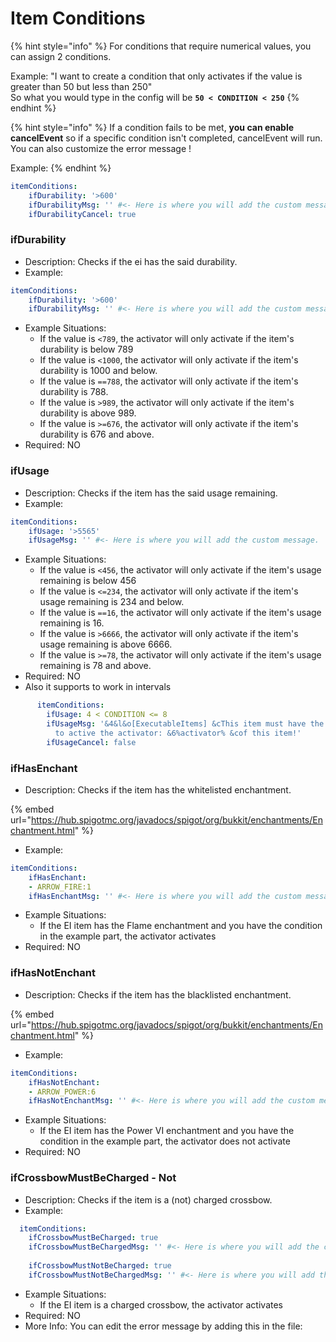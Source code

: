 # Item Conditions

{% hint style="info" %}
For conditions that require numerical values, you can assign 2 conditions.

Example: "I want to create a condition that only activates if the value is greater than 50 but less than 250"\
So what you would type in the config will be **`50 < CONDITION < 250`**
{% endhint %}

{% hint style="info" %}
If a condition fails to be met, **you can enable cancelEvent** so if a specific condition isn't completed, cancelEvent will run.  You can also customize the error message !

Example:
{% endhint %}

```yaml
itemConditions:
    ifDurability: '>600'
    ifDurabilityMsg: '' #<- Here is where you will add the custom message.
    ifDurabilityCancel: true
```

### ifDurability

* Description: Checks if the ei has the said durability.
* Example:

```yaml
itemConditions:
    ifDurability: '>600'
    ifDurabilityMsg: '' #<- Here is where you will add the custom message.
```

* Example Situations:
  * If the value is `<789`, the activator will only activate if the item's durability is below 789
  * If the value is `<1000`, the activator will only activate if the item's durability is 1000 and below.
  * If the value is `==788`, the activator will only activate if the item's durability is 788.
  * If the value is `>989`, the activator will only activate if the item's durability is above 989.
  * If the value is `>=676`, the activator will only activate if the item's durability is 676 and above.
* Required: NO

### ifUsage

* Description: Checks if the item has the said usage remaining.
* Example:

```yaml
itemConditions:
    ifUsage: '>5565'
    ifUsageMsg: '' #<- Here is where you will add the custom message.
```

* Example Situations:
  * If the value is `<456`, the activator will only activate if the item's usage remaining is below 456
  * If the value is `<=234`, the activator will only activate if the item's usage remaining is 234 and below.
  * If the value is `==16`, the activator will only activate if the item's usage remaining is 16.
  * If the value is `>6666`, the activator will only activate if the item's usage remaining is above 6666.
  * If the value is `>=78`, the activator will only activate if the item's usage remaining is 78 and above.
* Required: NO
* Also it supports to work in intervals

```yaml
      itemConditions:
        ifUsage: 4 < CONDITION <= 8
        ifUsageMsg: '&4&l&o[ExecutableItems] &cThis item must have the valid usage
          to active the activator: &6%activator% &cof this item!'
        ifUsageCancel: false
```

####

### ifHasEnchant

* Description: Checks if the item has the whitelisted enchantment.

{% embed url="https://hub.spigotmc.org/javadocs/spigot/org/bukkit/enchantments/Enchantment.html" %}

* Example:

```yaml
itemConditions:
    ifHasEnchant: 
    - ARROW_FIRE:1
    ifHasEnchantMsg: '' #<- Here is where you will add the custom message.
```

* Example Situations:
  * If the EI item has the Flame enchantment and you have the condition in the example part, the activator activates
* Required: NO

### ifHasNotEnchant

* Description: Checks if the item has the blacklisted enchantment.

{% embed url="https://hub.spigotmc.org/javadocs/spigot/org/bukkit/enchantments/Enchantment.html" %}

* Example:

```yaml
itemConditions:
    ifHasNotEnchant: 
    - ARROW_POWER:6
    ifHasNotEnchantMsg: '' #<- Here is where you will add the custom message.
```

* Example Situations:
  * If the EI item has the Power VI enchantment and you have the condition in the example part, the activator does not activate
* Required: NO

### ifCrossbowMustBeCharged - Not

* Description: Checks if the item is a  (not) charged crossbow.
* Example:

```yaml
  itemConditions:
    ifCrossbowMustBeCharged: true
    ifCrossbowMustBeChargedMsg: '' #<- Here is where you will add the custom message.
    
    ifCrossbowMustNotBeCharged: true
    ifCrossbowMustNotBeChargedMsg: '' #<- Here is where you will add the custom 
```

* Example Situations:
  * If the EI item is a charged crossbow, the activator activates
* Required: NO
* More Info: You can edit the error message by adding this in the file:&#x20;
